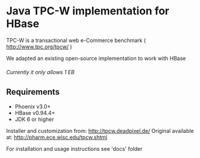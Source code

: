 Java TPC-W implementation for HBase
===================================

TPC-W is a transactional web e-Commerce benchmark ( http://www.tpc.org/tpcw/ )

We adapted an existing open-source implementation to work with HBase

###### Currently it only allows 1 EB

Requirements
------------
* Phoenix v3.0+
* HBase v0.94.4+
* JDK 6 or higher

Installer and customization from: http://tpcw.deadpixel.de/
Original available at: http://pharm.ece.wisc.edu/tpcw.shtml

For installation and usage instructions see 'docs' folder
